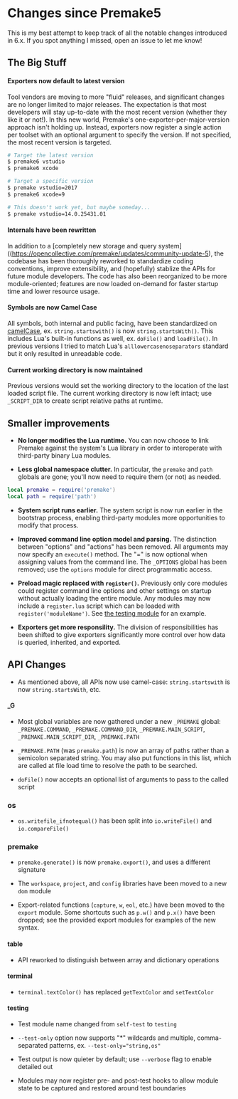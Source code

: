 # Changes since Premake5

This is my best attempt to keep track of all the notable changes introduced in 6.x. If you spot anything I missed, open an issue to let me know!

## The Big Stuff

#### Exporters now default to latest version

Tool vendors are moving to more "fluid" releases, and significant changes are no longer limited to major releases. The expectation is that most developers will stay up-to-date with the most recent version (whether they like it or not!). In this new world, Premake's one-exporter-per-major-version approach isn't holding up. Instead, exporters now register a single action per toolset with an optional argument to specify the version. If not specified, the most recent version is targeted.

```sh
# Target the latest version
$ premake6 vstudio
$ premake6 xcode

# Target a specific version
$ premake vstudio=2017
$ premake6 xcode=9

# This doesn't work yet, but maybe someday...
$ premake vstudio=14.0.25431.01
```

#### Internals have been rewritten

In addition to a [completely new storage and query system]((https://opencollective.com/premake/updates/community-update-5), the codebase has been thoroughly reworked to standardize coding conventions, improve extensibility, and (hopefully) stablize the APIs for future module developers. The code has also been reorganized to be more module-oriented; features are now loaded on-demand for faster startup time and lower resource usage.

#### Symbols are now Camel Case

All symbols, both internal and public facing, have been standardized on [camelCase](https://en.wikipedia.org/wiki/Camel_case), ex. `string.startswith()` is now `string.startsWith()`. This includes Lua's built-in functions as well, ex. `doFile()` and `loadFile()`. In previous versions I tried to match Lua's `alllowercasenoseparators` standard but it only resulted in unreadable code.

#### Current working directory is now maintained

Previous versions would set the working directory to the location of the last loaded script file. The current working directory is now left intact; use `_SCRIPT_DIR` to create script relative paths at runtime.


## Smaller improvements

- **No longer modifies the Lua runtime.** You can now choose to link Premake against the system's Lua library in order to interoperate with third-party binary Lua modules.

- **Less global namespace clutter.** In particular, the `premake` and `path` globals are gone; you'll now need to require them (or not) as needed.

```lua
local premake = require('premake')
local path = require('path')
```

- **System script runs earlier.** The system script is now run earlier in the bootstrap process, enabling third-party modules more opportunities to modify that process.

- **Improved command line option model and parsing.** The distinction between "options" and "actions" has been removed. All arguments may now specify an `execute()` method. The "=" is now optional when assigning values from the command line. The `_OPTIONS` global has been removed; use the `options` module for direct programmatic access.

- **Preload magic replaced with `register()`.** Previously only core modules could register command line options and other settings on startup without actually loading the entire module. Any modules may now include a `register.lua` script which can be loaded with `register('moduleName')`. See [the testing module](../modules/testing) for an example.

- **Exporters get more responsility.** The division of responsibilities has been shifted to give exporters significantly more control over how data is queried, inherited, and exported.


## API Changes

- As mentioned above, all APIs now use camel-case: `string.startswith` is now `string.startsWith`, etc.

#### _G

- Most global variables are now gathered under a new `_PREMAKE` global: `_PREMAKE.COMMAND`, `_PREMAKE.COMMAND_DIR`, `_PREMAKE.MAIN_SCRIPT`, `_PREMAKE.MAIN_SCRIPT_DIR`, `_PREMAKE.PATH`

- `_PREMAKE.PATH` (was `premake.path`) is now an array of paths rather than a semicolon separated string. You may also put functions in this list, which are called at file load time to resolve the path to be searched.

- `doFile()` now accepts an optional list of arguments to pass to the called script

### os

- `os.writefile_ifnotequal()` has been split into `io.writeFile()` and `io.compareFile()`

### premake

- `premake.generate()` is now `premake.export()`, and uses a different signature

- The `workspace`, `project`, and `config` libraries have been moved to a new `dom` module

- Export-related functions (`capture`, `w`, `eol`, etc.) have been moved to the `export` module. Some shortcuts such as `p.w()` and `p.x()` have been dropped; see the provided export modules for examples of the new syntax.

#### table

- API reworked to distinguish between array and dictionary operations

#### terminal

- `terminal.textColor()` has replaced `getTextColor` and `setTextColor`

#### testing

-  Test module name changed from `self-test` to `testing`

-  `--test-only` option now supports "*" wildcards and multiple, comma-separated patterns, ex. `--test-only="string,os"`

- Test output is now quieter by default; use `--verbose` flag to enable detailed out

- Modules may now register pre- and post-test hooks to allow module state to be captured and restored around test boundaries
